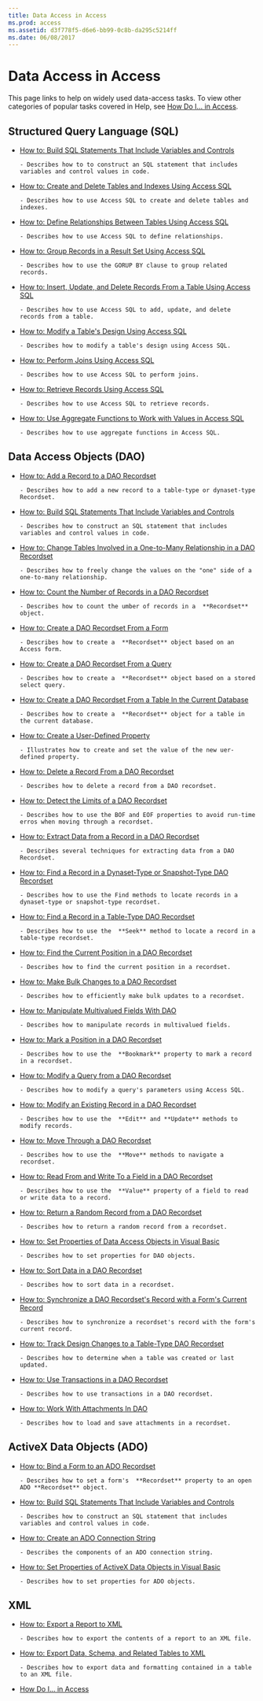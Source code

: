 ```yaml
---
title: Data Access in Access
ms.prod: access
ms.assetid: d3f778f5-d6e6-bb99-0c8b-da295c5214ff
ms.date: 06/08/2017
---
```



# Data Access in Access

This page links to help on widely used data-access tasks. To view other categories of popular tasks covered in Help, see [How Do I… in Access](how-do-i-access-vba-reference.md).


## Structured Query Language (SQL)


- [How to: Build SQL Statements That Include Variables and Controls](build-sql-statements-that-include-variables-and-controls.md)
    
      - Describes how to to construct an SQL statement that includes variables and control values in code.
    
- [How to: Create and Delete Tables and Indexes Using Access SQL](create-and-delete-tables-and-indexes-using-access-sql.md)
    
      - Describes how to use Access SQL to create and delete tables and indexes.
    
- [How to: Define Relationships Between Tables Using Access SQL](define-relationships-between-tables-using-access-sql.md)
    
      - Describes how to use Access SQL to define relationships.
    
- [How to: Group Records in a Result Set Using Access SQL](group-records-in-a-result-set-using-access-sql.md)
    
      - Describes how to use the GORUP BY clause to group related records.
    
- [How to: Insert, Update, and Delete Records From a Table Using Access SQL](insert-update-and-delete-records-from-a-table-using-access-sql.md)
    
      - Describes how to use Access SQL to add, update, and delete records from a table.
    
- [How to: Modify a Table's Design Using Access SQL](modify-a-table-s-design-using-access-sql.md)
    
      - Describes how to modify a table's design using Access SQL.
    
- [How to: Perform Joins Using Access SQL](perform-joins-using-access-sql.md)
    
      - Describes how to use Access SQL to perform joins.
    
- [How to: Retrieve Records Using Access SQL](retrieve-records-using-access-sql.md)
    
      - Describes how to use Access SQL to retrieve records.
    
- [How to: Use Aggregate Functions to Work with Values in Access SQL](use-aggregate-functions-to-work-with-values-in-access-sql.md)
    
      - Describes how to use aggregate functions in Access SQL.
    

## Data Access Objects (DAO)


- [How to: Add a Record to a DAO Recordset](add-a-record-to-a-dao-recordset.md)
    
      - Describes how to add a new record to a table-type or dynaset-type Recordset.
    
- [How to: Build SQL Statements That Include Variables and Controls](build-sql-statements-that-include-variables-and-controls.md)
    
      - Describes how to construct an SQL statement that includes variables and control values in code.
    
- [How to: Change Tables Involved in a One-to-Many Relationship in a DAO Recordset](change-tables-involved-in-a-one-to-many-relationship-in-a-dao-recordset.md)
    
      - Describes how to freely change the values on the "one" side of a one-to-many relationship.
    
- [How to: Count the Number of Records in a DAO Recordset](count-the-number-of-records-in-a-dao-recordset.md)
    
      - Describes how to count the umber of records in a  **Recordset** object.
    
- [How to: Create a DAO Recordset From a Form](create-a-dao-recordset-from-a-form.md)
    
      - Describes how to create a  **Recordset** object based on an Access form.
    
- [How to: Create a DAO Recordset From a Query](create-a-dao-recordset-from-a-query.md)
    
      - Describes how to create a  **Recordset** object based on a stored select query.
    
- [How to: Create a DAO Recordset From a Table In the Current Database](create-a-dao-recordset-from-a-table-in-the-current-database.md)
    
      - Describes how to create a  **Recordset** object for a table in the current database.
    
- [How to: Create a User-Defined Property](create-a-user-defined-property.md)
    
      - Illustrates how to create and set the value of the new uer-defined property.
    
- [How to: Delete a Record From a DAO Recordset](delete-a-record-from-a-dao-recordset.md)
    
      - Describes how to delete a record from a DAO recordset.
    
- [How to: Detect the Limits of a DAO Recordset](detect-the-limits-of-a-dao-recordset.md)
    
      - Describes how to use the BOF and EOF properties to avoid run-time erros when moving through a recordset.
    
- [How to: Extract Data from a Record in a DAO Recordset](extract-data-from-a-record-in-a-dao-recordset.md)
    
      - Describes several techniques for extracting data from a DAO Recordset.
    
- [How to: Find a Record in a Dynaset-Type or Snapshot-Type DAO Recordset](find-a-record-in-a-dynaset-type-or-snapshot-type-dao-recordset.md)
    
      - Describes how to use the Find methods to locate records in a dynaset-type or snapshot-type recordset.
    
- [How to: Find a Record in a Table-Type DAO Recordset](find-a-record-in-a-table-type-dao-recordset.md)
    
      - Describes how to use the  **Seek** method to locate a record in a table-type recordset.
    
- [How to: Find the Current Position in a DAO Recordset](find-the-current-position-in-a-dao-recordset.md)
    
      - Describes how to find the current position in a recordset.
    
- [How to: Make Bulk Changes to a DAO Recordset](make-bulk-changes-to-a-dao-recordset.md)
    
      - Describes how to efficiently make bulk updates to a recordset.
    
- [How to: Manipulate Multivalued Fields With DAO](manipulate-multivalued-fields-with-dao.md)
    
      - Describes how to manipulate records in multivalued fields.
    
- [How to: Mark a Position in a DAO Recordset](mark-a-position-in-a-dao-recordset.md)
    
      - Describes how to use the  **Bookmark** property to mark a record in a recordset.
    
- [How to: Modify a Query from a DAO Recordset](modify-a-query-from-a-dao-recordset.md)
    
      - Describes how to modify a query's parameters using Access SQL.
    
- [How to: Modify an Existing Record in a DAO Recordset](modify-an-existing-record-in-a-dao-recordset.md)
    
      - Describes how to use the  **Edit** and **Update** methods to modify records.
    
- [How to: Move Through a DAO Recordset](move-through-a-dao-recordset.md)
    
      - Describes how to use the  **Move** methods to navigate a recordset.
    
- [How to: Read From and Write To a Field in a DAO Recordset](read-from-and-write-to-a-field-in-a-dao-recordset.md)
    
      - Describes how to use the  **Value** property of a field to read or write data to a record.
    
- [How to: Return a Random Record from a DAO Recordset](return-a-random-record-from-a-dao-recordset.md)
    
      - Describes how to return a random record from a recordset.
    
- [How to: Set Properties of Data Access Objects in Visual Basic](set-properties-of-data-access-objects-in-visual-basic.md)
    
      - Describes how to set properties for DAO objects.
    
- [How to: Sort Data in a DAO Recordset](sort-data-in-a-dao-recordset.md)
    
      - Describes how to sort data in a recordset.
    
- [How to: Synchronize a DAO Recordset's Record with a Form's Current Record](synchronize-a-dao-recordset-s-record-with-a-form-s-current-record.md)
    
      - Describes how to synchronize a recordset's record with the form's current record.
    
- [How to: Track Design Changes to a Table-Type DAO Recordset](use-transactions-in-a-dao-recordset.md)
    
      - Describes how to determine when a table was created or last updated.
    
- [How to: Use Transactions in a DAO Recordset](use-transactions-in-a-dao-recordset.md)
    
      - Describes how to use transactions in a DAO recordset.
    
- [How to: Work With Attachments In DAO](work-with-attachments-in-dao.md)
    
      - Describes how to load and save attachments in a recordset.
    

## ActiveX Data Objects (ADO)


- [How to: Bind a Form to an ADO Recordset](bind-a-form-to-an-ado-recordset.md)
    
      - Describes how to set a form's  **Recordset** property to an open ADO **Recordset** object.
    
- [How to: Build SQL Statements That Include Variables and Controls](build-sql-statements-that-include-variables-and-controls.md)
    
      - Describes how to construct an SQL statement that includes variables and control values in code.
    
- [How to: Create an ADO Connection String](create-an-ado-connection-string.md)
    
      - Describes the components of an ADO connection string.
    
- [How to: Set Properties of ActiveX Data Objects in Visual Basic](export-a-report-to-xml.md)
    
      - Describes how to set properties for ADO objects.
    

## XML


- [How to: Export a Report to XML](export-a-report-to-xml.md)
    
      - Describes how to export the contents of a report to an XML file.
    
- [How to: Export Data, Schema, and Related Tables to XML](export-data-schema-and-related-tables-to-xml.md)
    
      - Describes how to export data and formatting contained in a table to an XML file.
    

- [How Do I... in Access](how-do-i-access-vba-reference.md)
    

